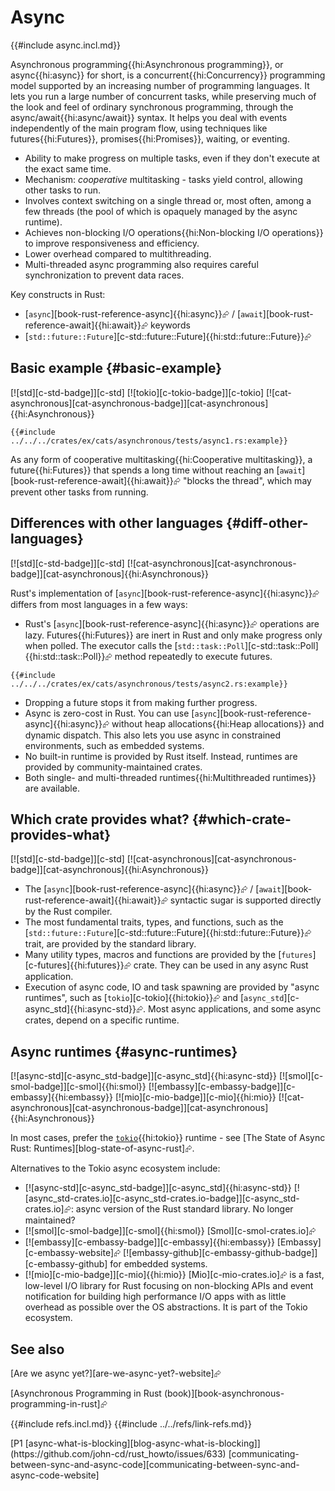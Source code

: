 # Async

{{#include async.incl.md}}

Asynchronous programming{{hi:Asynchronous programming}}, or async{{hi:async}} for short, is a concurrent{{hi:Concurrency}} programming model supported by an increasing number of programming languages. It lets you run a large number of concurrent tasks, while preserving much of the look and feel of ordinary synchronous programming, through the async/await{{hi:async/await}} syntax. It helps you deal with events independently of the main program flow, using techniques like futures{{hi:Futures}}, promises{{hi:Promises}}, waiting, or eventing.

- Ability to make progress on multiple tasks, even if they don't execute at the exact same time.
- Mechanism: _cooperative_ multitasking - tasks yield control, allowing other tasks to run.
- Involves context switching on a single thread or, most often, among a few threads (the pool of which is opaquely managed by the async runtime).
- Achieves non-blocking I/O operations{{hi:Non-blocking I/O operations}} to improve responsiveness and efficiency.
- Lower overhead compared to multithreading.
- Multi-threaded async programming also requires careful synchronization to prevent data races.

Key constructs in Rust:

- [`async`][book-rust-reference-async]{{hi:async}}⮳ / [`await`][book-rust-reference-await]{{hi:await}}⮳ keywords
- [`std::future::Future`][c-std::future::Future]{{hi:std::future::Future}}⮳

## Basic example {#basic-example}

[![std][c-std-badge]][c-std] [![tokio][c-tokio-badge]][c-tokio] [![cat-asynchronous][cat-asynchronous-badge]][cat-asynchronous]{{hi:Asynchronous}}

```rust,editable
{{#include ../../../crates/ex/cats/asynchronous/tests/async1.rs:example}}
```

As any form of cooperative multitasking{{hi:Cooperative multitasking}}, a future{{hi:Futures}} that spends a long time without reaching an [`await`][book-rust-reference-await]{{hi:await}}⮳ "blocks the thread", which may prevent other tasks from running.

## Differences with other languages {#diff-other-languages}

[![std][c-std-badge]][c-std] [![cat-asynchronous][cat-asynchronous-badge]][cat-asynchronous]{{hi:Asynchronous}}

Rust's implementation of [`async`][book-rust-reference-async]{{hi:async}}⮳ differs from most languages in a few ways:

- Rust's [`async`][book-rust-reference-async]{{hi:async}}⮳ operations are lazy. Futures{{hi:Futures}} are inert in Rust and only make progress only when polled. The executor calls the [`std::task::Poll`][c-std::task::Poll]{{hi:std::task::Poll}}⮳ method repeatedly to execute futures.

```rust,editable
{{#include ../../../crates/ex/cats/asynchronous/tests/async2.rs:example}}
```

- Dropping a future stops it from making further progress.
- Async is zero-cost in Rust. You can use [`async`][book-rust-reference-async]{{hi:async}}⮳ without heap allocations{{hi:Heap allocations}} and dynamic dispatch. This also lets you use async in constrained environments, such as embedded systems.
- No built-in runtime is provided by Rust itself. Instead, runtimes are provided by community-maintained crates.
- Both single- and multi-threaded runtimes{{hi:Multithreaded runtimes}} are available.

## Which crate provides what? {#which-crate-provides-what}

[![std][c-std-badge]][c-std] [![cat-asynchronous][cat-asynchronous-badge]][cat-asynchronous]{{hi:Asynchronous}}

- The [`async`][book-rust-reference-async]{{hi:async}}⮳ / [`await`][book-rust-reference-await]{{hi:await}}⮳ syntactic sugar is supported directly by the Rust compiler.
- The most fundamental traits, types, and functions, such as the [`std::future::Future`][c-std::future::Future]{{hi:std::future::Future}}⮳ trait, are provided by the standard library.
- Many utility types, macros and functions are provided by the [`futures`][c-futures]{{hi:futures}}⮳ crate. They can be used in any async Rust application.
- Execution of async code, IO and task spawning are provided by "async runtimes", such as [`tokio`][c-tokio]{{hi:tokio}}⮳ and [`async_std`][c-async_std]{{hi:async-std}}⮳. Most async applications, and some async crates, depend on a specific runtime.

## Async runtimes {#async-runtimes}

[![async-std][c-async_std-badge]][c-async_std]{{hi:async-std}} [![smol][c-smol-badge]][c-smol]{{hi:smol}} [![embassy][c-embassy-badge]][c-embassy]{{hi:embassy}} [![mio][c-mio-badge]][c-mio]{{hi:mio}} [![cat-asynchronous][cat-asynchronous-badge]][cat-asynchronous]{{hi:Asynchronous}}

In most cases, prefer the [`tokio`][p-tokio]{{hi:tokio}} runtime - see [The State of Async Rust: Runtimes][blog-state-of-async-rust]⮳.

Alternatives to the Tokio async ecosystem include:

- [![async-std][c-async_std-badge]][c-async_std]{{hi:async-std}} [![async_std-crates.io][c-async_std-crates.io-badge]][c-async_std-crates.io]⮳: async version of the Rust standard library. No longer maintained?
- [![smol][c-smol-badge]][c-smol]{{hi:smol}} [Smol][c-smol-crates.io]⮳
- [![embassy][c-embassy-badge]][c-embassy]{{hi:embassy}} [Embassy][c-embassy-website]⮳ [![embassy-github][c-embassy-github-badge]][c-embassy-github] for embedded systems.
- [![mio][c-mio-badge]][c-mio]{{hi:mio}} [Mio][c-mio-crates.io]⮳ is a fast, low-level I/O library for Rust focusing on non-blocking APIs and event notification for building high performance I/O apps with as little overhead as possible over the OS abstractions. It is part of the Tokio ecosystem.

## See also

[Are we async yet?][are-we-async-yet?-website]⮳

[Asynchronous Programming in Rust (book)][book-asynchronous-programming-in-rust]⮳

[p-tokio]: ./tokio.md
{{#include refs.incl.md}}
{{#include ../../refs/link-refs.md}}

<div class="hidden">
[P1 [async-what-is-blocking][blog-async-what-is-blocking]](https://github.com/john-cd/rust_howto/issues/633)
[communicating-between-sync-and-async-code][communicating-between-sync-and-async-code-website]
</div>
